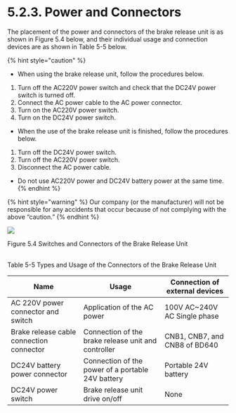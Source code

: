 ﻿# 5.2.3. Power and Connectors 

The placement of the power and connectors of the brake release unit is as shown in Figure 5.4 below, and their individual usage and connection devices are as shown in Table 5-5 below.

{% hint style="caution" %}
- When using the brake release unit, follow the procedures below.
1. Turn off the AC220V power switch and check that the DC24V power switch is turned off.
2. Connect the AC power cable to the AC power connector.
3. Turn on the AC220V power switch.
4. Turn on the DC24V power switch.

- When the use of the brake release unit is finished, follow the procedures below.
1. Turn off the DC24V power switch.
2. Turn off the AC220V power switch.
4. Disconnect the AC power cable.

- Do not use AC220V power and DC24V battery power at the same time.
{% endhint %}

{% hint style="warning" %}
Our company (or the manufacturer) will not be responsible for any accidents that occur because of not complying with the above “caution.”
{% endhint %}


![](../../_assets/그림_5.4_브레이크_해제_유닛_스위치_및_커넥터.png  )

Figure 5.4 Switches and Connectors of the Brake Release Unit</br></br>

Table 5-5 Types and Usage of the Connectors of the Brake Release Unit

<table>
<thead>
  <tr>
    <th>Name</th>
    <th>Usage</th>
    <th>Connection of external devices</th>
  </tr>
</thead>
<tbody>
  <tr>
    <td>AC 220V power connector and switch</td>
    <td>Application of the AC power</td>
    <td>100V AC~240V AC Single phase</td>
  </tr>
  <tr>
    <td>Brake release cable connection connector</td>
    <td>Connection of the brake release unit and controller</td>
    <td>CNB1, CNB7, and CNB8 of BD640</td>
  </tr>
  <tr>
    <td>DC24V battery power connector</td>
    <td>Connection of the power of a portable 24V battery</td>
    <td>Portable 24V battery</td>
  </tr>
  <tr>
    <td>DC24V power switch</td>
    <td>Brake release unit drive on/off</td>
    <td>None</td>
  </tr>
</tbody>
</table>
